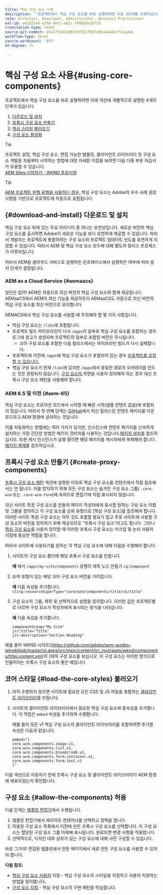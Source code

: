 ```yaml
---
title: 핵심 구성 요소 사용
description: '"프로젝트에서 핵심 구성 요소를 바로 실행하려면 다음 3단계를 수행하십시오.템플릿에 구성 요소를 다운로드하여 설치하고, 프록시 구성 요소를 만들고, 핵심 스타일을 로드하고, 구성 요소를 허용합니다."'
role: Architect, Developer, Administrator, Business Practitioner
exl-id: ee2d25e4-e2b8-4ecc-a62c-f0066de2bf2d
translation-type: tm+mt
source-git-commit: 45a17fe42146516f351f897e85a4a48dcf3aadab
workflow-type: tm+mt
source-wordcount: '977'
ht-degree: 2%

---
```


# 핵심 구성 요소 사용{#using-core-components}

프로젝트에서 핵심 구성 요소를 바로 실행하려면 아래 섹션에 개별적으로 설명된 4개의 단계가 있습니다.

1. [다운로드 및 설치](#download-and-install)
1. [프록시 구성 요소 만들기](#create-proxy-components)
1. [핵심 스타일 불러오기](#load-the-core-styles)
1. [구성 요소 활성화](#allow-the-components)

>[!TIP]
>
>프로젝트 설정, 핵심 구성 요소, 편집 가능한 템플릿, 클라이언트 라이브러리 및 구성 요소 개발을 처음부터 시작하는 방법에 대한 자세한 지침을 보려면 다음 다중 부분 자습서가 유용할 수 있습니다.\
>[AEM Sites 시작하기 - WKND 튜토리얼](https://docs.adobe.com/content/help/en/experience-manager-learn/getting-started-wknd-tutorial-develop/overview.html)

>[!TIP]
>
>[AEM 프로젝트 원형 유형을 사용하는 경우, ](/help/developing/archetype/overview.md) 핵심 구성 요소는 Adobe의 우수 사례 권장 사항을 기반으로 프로젝트에 자동으로 포함됩니다.

## {#download-and-install} 다운로드 및 설치

핵심 구성 요소 뒤에 있는 주요 아이디어 중 하나는 유연성입니다. 새로운 버전의 핵심 구성 요소를 출시하면 Adobe이 새로운 기능을 보다 유연하게 제공할 수 있습니다. 따라서 개발자는 프로젝트에 통합하려는 구성 요소와 프로젝트 업데이트 빈도를 유연하게 지정할 수 있습니다. 따라서 AEM 및 핵심 구성 요소 모두에 대해 별도의 릴리스 프로세스가 이루어집니다.

따라서 AEM을 클라우드 서비스로 실행하든 온프레미스에서 실행하든 여부에 따라 설치 단계가 결정됩니다.

### AEM as a Cloud Service {#aemaacs}

일단은 없어! AEM은 자동으로 최신 버전의 핵심 구성 요소와 함께 제공됩니다. AEMaaCS에서 AEM의 최신 기능을 제공하듯이 AEMaaCS도 자동으로 최신 버전의 핵심 구성 요소를 최신 버전으로 유지합니다.

AEMACS에서 핵심 구성 요소를 사용할 때 주의해야 할 몇 가지 사항입니다.

* 핵심 구성 요소는 `/libs`에 포함됩니다.
* 프로젝트 빌드 파이프라인이 다시 `/apps`의 일부로 핵심 구성 요소를 포함하는 경우 로그에 경고가 생성되며 프로젝트의 일부로 포함된 버전은 무시됩니다.
   * 코어 구성 요소를 포함한 다음 릴리스에서는 파이프라인 빌드가 다시 실패합니다.
* 프로젝트에 이전에 `/apps`에 핵심 구성 요소가 포함되어 있는 경우 [프로젝트를 조정할 수 있습니다.](/help/developing/overview.md#via-aemaacs)
* 핵심 구성 요소가 현재 `/libs`에 있지만 `/apps`에서 동일한 경로의 오버레이를 만드는 것은 권장되지 않습니다. [구성 요소의 ](/help/developing/guidelines.md#proxy-component-pattern) 측면을 사용자 정의해야 하는 경우 대신 프록시 구성 요소 패턴을 사용해야 합니다.

### AEM 6.5 및 이전 {#aem-65}

핵심 구성 요소는 프로덕션 모드에서 시작할 때 빠른 시작(샘플 컨텐츠 없음)에 포함되지 않습니다. 따라서 첫 번째 단계는 [GitHub](https://github.com/adobe/aem-core-wcm-components/releases/latest)에서 최신 릴리스된 컨텐츠 패키지를 다운로드하고 AEM 환경에 설치하는 것입니다.

이를 자동화하는 방법에는 여러 가지가 있지만, 인스턴스에 컨텐츠 패키지를 신속하게 설치하는 가장 간단한 방법은 패키지 관리자를 사용하는 것입니다.[패키지 설치](https://docs.adobe.com/content/help/en/experience-manager-65/administering/contentmanagement/package-manager.html#installing-packages)를 참조하십시오. 또한 게시 인스턴스가 실행 중이면 해당 패키지를 게시자에게 복제해야 합니다.[패키지 복제](https://docs.adobe.com/content/help/en/experience-manager-65/administering/contentmanagement/package-manager.html#replicating-packages)를 참조하십시오.

## 프록시 구성 요소 만들기 {#create-proxy-components}

[프록시 구성 요소 패턴](/help/developing/guidelines.md#proxy-component-pattern) 섹션에 설명된 이유로 핵심 구성 요소를 컨텐츠에서 직접 참조해서는 안 됩니다. 이를 방지하기 위해 모든 구성 요소는 숨겨진 구성 요소 그룹( `.core-wcm` 또는 `.core-wcm-form`)에 속하므로 편집기에 직접 표시되지 않습니다.

대신 사이트 특정 구성 요소를 만들어 페이지 작성자에게 표시할 원하는 구성 요소 이름 및 그룹을 정의하고 각 구성 요소를 상위 유형으로 [핵심 구성 요소]를 참조해야 합니다. 이러한 사이트 특정 구성 요소는 아무 것도 포함할 필요가 없고 주로 사이트에 사용할 구성 요소의 버전을 정의하기 위해 제공되므로 &quot;프록시 구성 요소&quot;라고도 합니다. 그러나 [핵심 구성 요소](/help/developing/customizing.md)를 사용자 정의할 때 이러한 프록시 구성 요소는 마크업 및 논리 사용자 지정에 중요한 역할을 합니다.

따라서 사이트에 사용되기를 원하는 각 핵심 구성 요소에 대해 다음을 수행해야 합니다.

1. 사이트의 구성 요소 폴더에 해당 프록시 구성 요소를 만듭니다.

   **예**
에서  `/apps/my-site/components` 유형의 제목 노드 만들기  `cq:Component`

1. 슈퍼 유형이 있는 해당 코어 구성 요소 버전을 가리킵니다.

   **예**
다음 속성을 추가합니다.\
   `sling:resourceSuperType="core/wcm/components/title/v1/title"`

1. 구성 요소의 그룹, 제목 및 선택적으로 설명을 정의합니다. 이러한 값은 프로젝트별로 다르며 구성 요소가 작성자에게 표시되는 방식을 나타냅니다.

   **예**
다음 속성을 추가합니다.

   ```shell
   componentGroup="My Site"
   jcr:title="Title"  
   jcr:description="Section Heading"
   ```

예를 들어 WKND 사이트](https://github.com/adobe/aem-guides-wknd/blob/master/ui.apps/src/main/content/jcr_root/apps/wknd/components/title/.content.xml)의 [제목 구성 요소를 보십시오. 이 구성 요소는 이러한 방식으로 만들어지는 프록시 구성 요소의 좋은 예입니다.

## 코어 스타일 {#load-the-core-styles} 불러오기

1. 아직 수행하지 않으면 사이트에 필요한 모든 CSS 및 JS 파일을 포함하는 [클라이언트 라이브러리](https://experienceleague.adobe.com/docs/experience-manager-cloud-service/implementing/developing/full-stack/clientlibs.html)를 만듭니다.
1. 사이트의 클라이언트 라이브러리에서 필요한 핵심 구성 요소에 종속성을 추가합니다. 이 작업은 `embed` 속성을 추가하여 수행합니다.

   예를 들어 모든 v1 핵심 구성 요소의 클라이언트 라이브러리를 포함하려면 추가할 속성은 다음과 같습니다.

   ```shell
   embed="[  
   core.wcm.components.image.v1,  
   core.wcm.components.list.v1,  
   core.wcm.components.breadcrumb.v1,  
   core.wcm.components.form.container.v1,  
   core.wcm.components.form.text.v1  
   ]"
   ```

다음 섹션으로 이동하기 전에 프록시 구성 요소 및 클라이언트 라이브러리가 AEM 환경에 배포되었는지 확인합니다.

## 구성 요소 {#allow-the-components} 허용

다음 단계는 [템플릿 편집기](https://docs.adobe.com/content/help/en/experience-manager-cloud-service/sites/authoring/features/templates.html)에서 수행됩니다.

1. 템플릿 편집기에서 레이아웃 컨테이너를 선택하고 정책을 엽니다.
1. 허용된 구성 요소 목록에서 이전에 만든 프록시 구성 요소를 선택합니다. 이 구성 요소는 할당된 구성 요소 그룹 아래에 표시됩니다. 완료되면 변경 사항을 적용합니다.
1. 선택적으로, 디자인 대화 상자가 있는 구성 요소에 대해 사전 구성할 수 있습니다.

바로 그거야! 편집된 템플릿에서 만든 페이지에서 새로 만든 구성 요소를 사용할 수 있어야 합니다.

**다음 참조:**

* [핵심 구성 요소 사용자](/help/developing/customizing.md)  지정 - 핵심 구성 요소의 스타일을 지정하고 사용자 지정하는 방법을 알아봅니다.
* [구성 요소 지침](/help/developing/guidelines.md)  - 핵심 구성 요소의 구현 패턴을 학습합니다.
